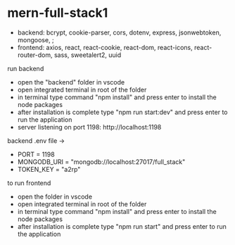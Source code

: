 # mern-full-stack1
- backend: bcrypt, cookie-parser, cors, dotenv, express, jsonwebtoken, mongoose, ;
- frontend: axios, react,  react-cookie, react-dom, react-icons, react-router-dom, sass, sweetalert2, uuid

run backend
- open the "backend" folder in vscode
- open integrated terminal in root of the folder
- in terminal type command "npm install" and press enter to install the node packages
- after installation is complete type "npm run start:dev" and press enter to run the application
- server listening on port 1198: http://localhost:1198

backend .env file ->
- PORT = 1198
- MONGODB_URI = "mongodb://localhost:27017/full_stack"
- TOKEN_KEY = "a2rp"

to run frontend
- open the folder in vscode
- open integrated terminal in root of the folder
- in terminal type command "npm install" and press enter to install the node packages
- after installation is complete type "npm run start" and press enter to run the application

